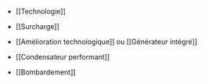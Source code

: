 -   [[Technologie]]
    
-   [[Surcharge]]
     
- [[Amélioration technologique]] ou [[Générateur intégré]]
    
-  [[Condensateur performant]]
    
-   [[Bombardement]]